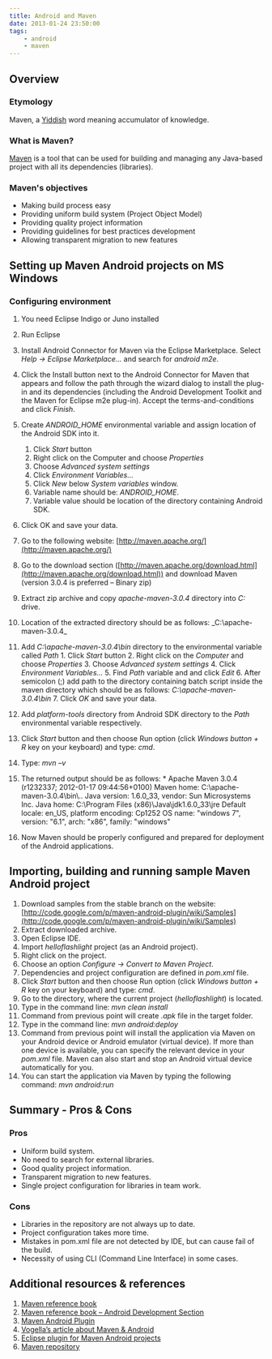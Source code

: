 ```yaml
---
title: Android and Maven
date: 2013-01-24 23:50:00
tags: 
    - android
    - maven
---
```


Overview
--------

### Etymology

Maven, a [Yiddish](http://en.wikipedia.org/wiki/Maven) word meaning accumulator of knowledge.

### What is Maven?

[Maven](http://maven.apache.org/) is a tool that can be used for building and managing any Java-based project with all its dependencies (libraries).

### Maven's objectives

*   Making build process easy
*   Providing uniform build system (Project Object Model)
*   Providing quality project information
*   Providing guidelines for best practices development
*   Allowing transparent migration to new features

Setting up Maven Android projects on MS Windows
-----------------------------------------------

### Configuring environment

1.  You need Eclipse Indigo or Juno installed
2.  Run Eclipse
3.  Install Android Connector for Maven via the Eclipse Marketplace. Select _Help -> Eclipse Marketplace…_ and search for _android m2e_.
4.  Click the Install button next to the Android Connector for Maven that appears and follow the path through the wizard dialog to install the plug-in and its dependencies (including the Android Development Toolkit and the Maven for Eclipse m2e plug-in). Accept the terms-and-conditions and click _Finish_.
5.  Create _ANDROID_HOME_ environmental variable and assign location of the Android SDK into it.
    
    1.  Click _Start_ button
    2.  Right click on the Computer and choose _Properties_
    3.  Choose _Advanced system settings_
    4.  Click _Environment Variables…_
    5.  Click _New_ below _System variables_ window.
    6.  Variable name should be: _ANDROID_HOME_.
    7.  Variable value should be location of the directory containing Android SDK.
    
6.  Click OK and save your data.
7.  Go to the following website: [http://maven.apache.org/](http://maven.apache.org/)
8.  Go to the download section ([http://maven.apache.org/download.html](http://maven.apache.org/download.html)) and download Maven (version 3.0.4 is preferred – Binary zip)
9.  Extract zip archive and copy _apache-maven-3.0.4_ directory into _C:_ drive.
10.  Location of the extracted directory should be as follows: _C:\\apache-maven-3.0.4\_
11.  Add _C:\\apache-maven-3.0.4\\bin_ directory to the environmental variable called _Path_
    1.  Click _Start_ button
    2.  Right click on the _Computer_ and choose _Properties_
    3.  Choose _Advanced system settings_
    4.  Click _Environment Variables…_
    5.  Find _Path_ variable and and click _Edit_
    6.  After semicolon (;) add path to the directory containing batch script inside the maven directory which should be as follows: _C:\\apache-maven-3.0.4\\bin_
    7.  Click _OK_ and save your data.
12.  Add _platform-tools_ directory from Android SDK directory to the _Path_ environmental variable respectively.
13.  Click _Start_ button and then choose Run option (click _Windows button + R_ key on your keyboard) and type: _cmd_.
14.  Type: _mvn –v_
15.  The returned output should be as follows:
    *   Apache Maven 3.0.4 (r1232337; 2012-01-17 09:44:56+0100)
        Maven home: C:\\apache-maven-3.0.4\\bin\\..
        Java version: 1.6.0_33, vendor: Sun Microsystems Inc.
        Java home: C:\\Program Files (x86)\\Java\\jdk1.6.0_33\\jre
        Default locale: en_US, platform encoding: Cp1252
        OS name: "windows 7", version: "6.1", arch: "x86", family: "windows"
        
16.  Now Maven should be properly configured and prepared for deployment of the Android applications.

Importing, building and running sample Maven Android project
------------------------------------------------------------

1.  Download samples from the stable branch on the website: [http://code.google.com/p/maven-android-plugin/wiki/Samples](http://code.google.com/p/maven-android-plugin/wiki/Samples)
2.  Extract downloaded archive.
3.  Open Eclipse IDE.
4.  Import _helloflashlight_ project (as an Android project).
5.  Right click on the project.
6.  Choose an option _Configure -> Convert to Maven Project_.
7.  Dependencies and project configuration are defined in _pom.xml_ file.
8.  Click _Start_ button and then choose Run option (click _Windows button + R_ key on your keyboard) and type: _cmd_.
9.  Go to the directory, where the current project (_helloflashlight_) is located.
10.  Type in the command line: _mvn clean install_
11.  Command from previous point will create _.apk_ file in the target folder.
12.  Type in the command line: _mvn android:deploy_
13.  Command from previous point will install the application via Maven on your Android device or Android emulator (virtual device). If more than one device is available, you can specify the relevant device in your _pom.xml_ file. Maven can also start and stop an Android virtual device automatically for you.
14.  You can start the application via Maven by typing the following command: _mvn android:run_

Summary - Pros & Cons
---------------------

### Pros

*   Uniform build system.
*   No need to search for external libraries.
*   Good quality project information.
*   Transparent migration to new features.
*   Single project configuration for libraries in team work.

### Cons

*   Libraries in the repository are not always up to date.
*   Project configuration takes more time.
*   Mistakes in pom.xml file are not detected by IDE, but can cause fail of the build.
*   Necessity of using CLI (Command Line Interface) in some cases.

Additional resources & references
---------------------------------

1.  [Maven reference book](http://www.sonatype.com/books/mvnref-book/reference/)
2.  [Maven reference book – Android Development Section](http://www.sonatype.com/books/mvnref-book/reference/android-dev.html)
3.  [Maven Android Plugin](http://code.google.com/p/maven-android-plugin/)
4.  [Vogella’s article about Maven & Android](http://www.vogella.com/articles/AndroidBuildMaven/article.html)
5.  [Eclipse plugin for Maven Android projects](http://rgladwell.github.com/m2e-android/)
6.  [Maven repository](http://mvnrepository.com/)
